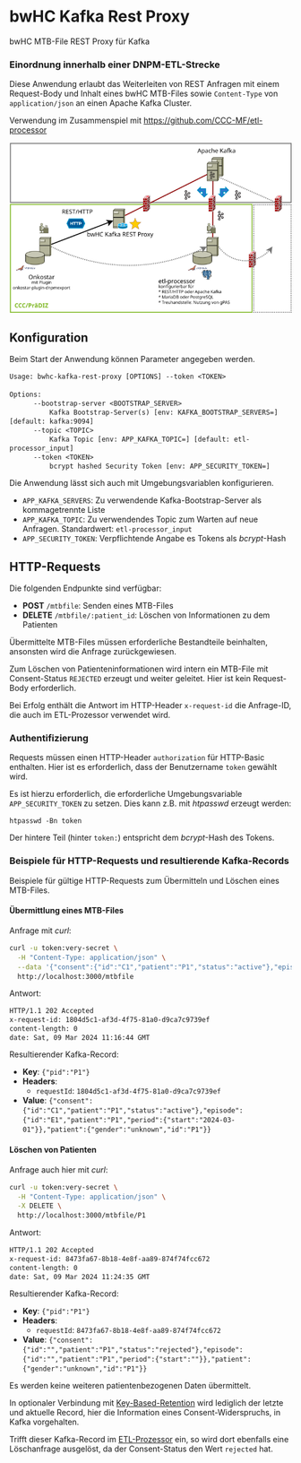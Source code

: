 # bwHC Kafka Rest Proxy

bwHC MTB-File REST Proxy für Kafka

### Einordnung innerhalb einer DNPM-ETL-Strecke

Diese Anwendung erlaubt das Weiterleiten von REST Anfragen mit einem Request-Body und Inhalt eines bwHC MTB-Files
sowie `Content-Type` von `application/json` an einen Apache Kafka Cluster.

Verwendung im Zusammenspiel mit https://github.com/CCC-MF/etl-processor

![Modell DNPM-ETL-Strecke](docs/etl.png)

## Konfiguration

Beim Start der Anwendung können Parameter angegeben werden.

```
Usage: bwhc-kafka-rest-proxy [OPTIONS] --token <TOKEN>

Options:
      --bootstrap-server <BOOTSTRAP_SERVER>
          Kafka Bootstrap-Server(s) [env: KAFKA_BOOTSTRAP_SERVERS=] [default: kafka:9094]
      --topic <TOPIC>
          Kafka Topic [env: APP_KAFKA_TOPIC=] [default: etl-processor_input]
      --token <TOKEN>
          bcrypt hashed Security Token [env: APP_SECURITY_TOKEN=]
```

Die Anwendung lässt sich auch mit Umgebungsvariablen konfigurieren.

* `APP_KAFKA_SERVERS`: Zu verwendende Kafka-Bootstrap-Server als kommagetrennte Liste
* `APP_KAFKA_TOPIC`: Zu verwendendes Topic zum Warten auf neue Anfragen. Standardwert: `etl-processor_input`
* `APP_SECURITY_TOKEN`: Verpflichtende Angabe es Tokens als *bcrypt*-Hash

## HTTP-Requests

Die folgenden Endpunkte sind verfügbar:

* **POST** `/mtbfile`: Senden eines MTB-Files
* **DELETE** `/mtbfile/:patient_id`: Löschen von Informationen zu dem Patienten

Übermittelte MTB-Files müssen erforderliche Bestandteile beinhalten, ansonsten wird die Anfrage zurückgewiesen.

Zum Löschen von Patienteninformationen wird intern ein MTB-File mit Consent-Status `REJECTED` erzeugt und weiter
geleitet. Hier ist kein Request-Body erforderlich.

Bei Erfolg enthält die Antwort im HTTP-Header `x-request-id` die Anfrage-ID, die auch im ETL-Prozessor verwendet
wird.

### Authentifizierung

Requests müssen einen HTTP-Header `authorization` für HTTP-Basic enthalten. Hier ist es erforderlich, dass der
Benutzername `token` gewählt wird.

Es ist hierzu erforderlich, die erforderliche Umgebungsvariable `APP_SECURITY_TOKEN` zu setzen. Dies kann z.B. mit
*htpasswd* erzeugt werden:

```
htpasswd -Bn token
```

Der hintere Teil (hinter `token:`) entspricht dem *bcrypt*-Hash des Tokens.

### Beispiele für HTTP-Requests und resultierende Kafka-Records

Beispiele für gültige HTTP-Requests zum Übermitteln und Löschen eines MTB-Files.

#### Übermittlung eines MTB-Files

Anfrage mit *curl*:

```bash
curl -u token:very-secret \
  -H "Content-Type: application/json" \
  --data '{"consent":{"id":"C1","patient":"P1","status":"active"},"episode":{"id":"E1","patient":"P1","period":{"start":"2024-03-01"}},"patient":{"id":"P1","gender":"unknown"}}' \
  http://localhost:3000/mtbfile
```

Antwort:

```
HTTP/1.1 202 Accepted
x-request-id: 1804d5c1-af3d-4f75-81a0-d9ca7c9739ef
content-length: 0
date: Sat, 09 Mar 2024 11:16:44 GMT
```

Resultierender Kafka-Record:

* **Key**: `{"pid":"P1"}`
* **Headers**:
    * `requestId`: `1804d5c1-af3d-4f75-81a0-d9ca7c9739ef`
* **Value**: `{"consent":{"id":"C1","patient":"P1","status":"active"},"episode":{"id":"E1","patient":"P1","period":{"start":"2024-03-01"}},"patient":{"gender":"unknown","id":"P1"}}`

#### Löschen von Patienten

Anfrage auch hier mit *curl*:

```bash
curl -u token:very-secret \
  -H "Content-Type: application/json" \
  -X DELETE \
  http://localhost:3000/mtbfile/P1
```

Antwort:

```
HTTP/1.1 202 Accepted
x-request-id: 8473fa67-8b18-4e8f-aa89-874f74fcc672
content-length: 0
date: Sat, 09 Mar 2024 11:24:35 GMT
```

Resultierender Kafka-Record:

* **Key**: `{"pid":"P1"}`
* **Headers**:
    * `requestId`: `8473fa67-8b18-4e8f-aa89-874f74fcc672`
* **Value**: `{"consent":{"id":"","patient":"P1","status":"rejected"},"episode":{"id":"","patient":"P1","period":{"start":""}},"patient":{"gender":"unknown","id":"P1"}}`

Es werden keine weiteren patientenbezogenen Daten übermittelt.

In optionaler Verbindung mit [Key-Based-Retention](https://github.com/CCC-MF/etl-processor#key-based-retention) wird lediglich der
letzte und aktuelle Record, hier die Information eines Consent-Widerspruchs, in Kafka vorgehalten.

Trifft dieser Kafka-Record im [ETL-Prozessor](https://github.com/CCC-MF/etl-processor) ein, so wird dort ebenfalls eine
Löschanfrage ausgelöst, da der Consent-Status den Wert `rejected` hat.
